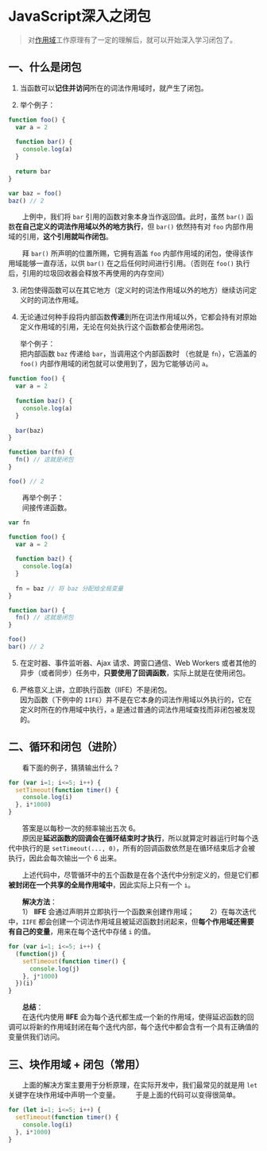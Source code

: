 # JavaScript深入之闭包

> 对[作用域](https://github.com/winyuan/head-frist-javascript/blob/master/articles/深入系列/JavaScript深入之作用域.md)工作原理有了一定的理解后，就可以开始深入学习闭包了。

## 一、什么是闭包
1. 当函数可以**记住并访问**所在的词法作用域时，就产生了闭包。

2. 举个例子：
```javascript
function foo() {
  var a = 2
  
  function bar() {
    console.log(a)
  }
  
  return bar
}

var baz = foo()
baz() // 2
```
&emsp;&emsp;上例中，我们将 `bar` 引用的函数对象本身当作返回值。此时，虽然 `bar()` 函数**在自己定义的词法作用域以外的地方执行**，但 `bar()` 依然持有对  `foo` 内部作用域的引用，**这个引用就叫作闭包**。  

&emsp;&emsp;拜 `bar()` 所声明的位置所赐，它拥有涵盖 `foo` 内部作用域的闭包，使得该作用域能够一直存活，以供 `bar()` 在之后任何时间进行引用。（否则在 `foo()` 执行后，引用的垃圾回收器会释放不再使用的内存空间）

3. 闭包使得函数可以在其它地方（定义时的词法作用域以外的地方）继续访问定义时的词法作用域。

4. 无论通过何种手段将内部函数**传递**到所在词法作用域以外，它都会持有对原始定义作用域的引用，无论在何处执行这个函数都会使用闭包。  

   举个例子：  
   把内部函数 `baz` 传递给 `bar`，当调用这个内部函数时 （也就是 `fn`），它涵盖的 `foo()` 内部作用域的闭包就可以使用到了，因为它能够访问 `a`。
```javascript
function foo() {
  var a = 2
  
  function baz() {
    console.log(a)
  }
  
  bar(baz)
}

function bar(fn) {
  fn() // 这就是闭包
}

foo() // 2
```
&emsp;&emsp;再举个例子：  
&emsp;&emsp;间接传递函数。

```javascript
var fn

function foo() {
  var a = 2
  
  function baz() {
    console.log(a)
  }
  
  fn = baz // 将 baz 分配给全局变量
}

function bar() {
  fn() // 这就是闭包
}

foo()
bar() // 2
```

5. 在定时器、事件监听器、Ajax 请求、跨窗口通信、Web Workers 或者其他的异步（或者同步）任务中，**只要使用了回调函数**，实际上就是在使用闭包。

6. 严格意义上讲，立即执行函数（IIFE）不是闭包。  
    因为函数（下例中的 `IIFE`）并不是在它本身的词法作用域以外执行的，它在定义时所在的作用域中执行，`a` 是通过普通的词法作用域查找而非闭包被发现的。


## 二、循环和闭包（进阶）
&emsp;&emsp;看下面的例子，猜猜输出什么？
```javascript
for (var i=1; i<=5; i++) {
  setTimeout(function timer() {
    console.log(i)
  }, i*1000)
}
```
&emsp;&emsp;答案是以每秒一次的频率输出五次 6。  
&emsp;&emsp;原因是**延迟函数的回调会在循环结束时才执行**，所以就算定时器运行时每个迭代中执行的是 `setTimeout(..., 0)`，所有的回调函数依然是在循环结束后才会被执行，因此会每次输出一个 6 出来。  

&emsp;&emsp;上述代码中，尽管循环中的五个函数是在各个迭代中分别定义的，但是它们都**被封闭在一个共享的全局作用域中**，因此实际上只有一个 `i`。  

&emsp;&emsp;**解决方法**：  
&emsp;&emsp;1） **IIFE** 会通过声明并立即执行一个函数来创建作用域；
&emsp;&emsp;2）在每次迭代中，`IIFE` 都会创建一个词法作用域且被延迟函数封闭起来，但**每个作用域还需要有自己的变量**，用来在每个迭代中存储 `i` 的值。

```javascript
for (var i=1; i<=5; i++) {
  (function(j) {
    setTimeout(function timer() {
      console.log(j)
    }, j*1000)
  })(i)
}
```

&emsp;&emsp;**总结**：  
&emsp;&emsp;在迭代内使用 **IIFE** 会为每个迭代都生成一个新的作用域，使得延迟函数的回调可以将新的作用域封闭在每个迭代内部，每个迭代中都会含有一个具有正确值的变量供我们访问。

## 三、块作用域 + 闭包（常用）
&emsp;&emsp;上面的解决方案主要用于分析原理，在实际开发中，我们最常见的就是用 `let` 关键字在块作用域中声明一个变量。
&emsp;&emsp;于是上面的代码可以变得很简单。
```javascript
for (let i=1; i<=5; i++) {
  setTimeout(function timer() {
    console.log(i)
  }, i*1000)
}
```

